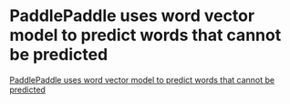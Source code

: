 # PaddlePaddle uses word vector model to predict words that cannot be predicted
[PaddlePaddle uses word vector model to predict words that cannot be predicted](https://aiwithcloud.com/2022/09/16/paddlepaddle_uses_word_vector_model_to_predict_words_that_cannot_be_predicted/)